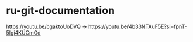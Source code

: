 # ru-git-documentation

https://youtu.be/cgaktoUoDVQ -> https://youtu.be/4b33NTAuF5E?si=fpnT-5Igi4KUCmGd

